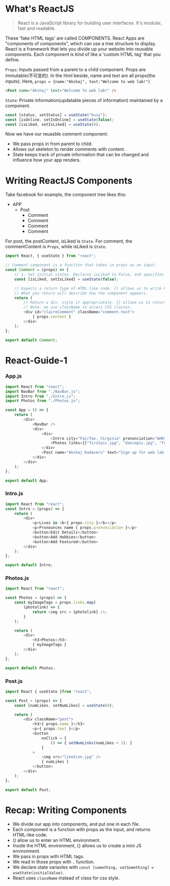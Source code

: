 # What's ReactJS
> React is a JavaScript library for building user interfaces. It's modular, fast and readable.

These 'fake HTML tags' are called COMPONENTS. React Apps are "components of components", which can use a tree structure to display. React is a framework that lets you divide up your website into reusable components. Each component is kind of like a 'custom HTML tag' that you define.

`Props`: Inputs passed from a parent to a child component. Props are immutable(不可变的). In the html beside, name and text are all props(the inputs). Here, `props = {name:"Akshaj", text:"Welcome to web lab!"}`
```html
<Post name="Akshaj" text="Welcome to web lab!" />
```

`State`: Private information(updatable pieces of information) maintained by a component.
```javascript
const [status, setStatus] = useState("busy");
const [isOnline, setIsOnline] = useState(false);
const [isLiked, setIsLiked] = useState(0);
```

Now we have our reuasble comment component:
- We pass props in from parent to child.
- Allows out skeleton to render comments with content.
- State keeps track of private information that can be changed and influence how your app renders.

# Writing ReactJS Components
Take facebook for example, the component tree likes this:
- APP
  - Post
    - Comment
    - Comment
    - Comment
    - Comment

For post, the postContent, isLiked is `State`. For comment, the commentContent is `Props`, while isLiked is `State`.
```javascript
import React, { useState } from "react";

// Comment component is a function that takes in props as an input.
const Comment = (props) => {
    // 1. Set initial states. Declares isLiked to False, and specifies "setIsLiked" as the function to update the state.
    const [isLiked, setIsLiked] = useState(false);

    // Expects a return type of HTML like code. () allows us to write HTML code inside JavaScript.
    // What you return will describe how the component appears.
    return (
        // Return a div. style it appropriately. {} allows us to return to JavaScript inside the HTML environment inside the JavaScript class.
        // Note: we use className to access CSS classes.
        <div id="claireComment" className="comment-text">
            { props.content }
        </div>
    );
};

export default Comment;
```

# React-Guide-1
### App.js
```javascript
import React from "react";
import NavBar from "./NavBar.js";
import Intro from "./Intro.js";
import Photos from "./Photos.js";

const App = () => {
    return (
        <div>
            <NavBar />
            <div>
                <div>
                    <Intro city="Fairfax, Virginia" pronunciation="AHKS-hahj..."/>
                    <Photos links={["firstpic.jpg", "dancepic.jpg", "funnypic.jpg"]}/>
                </div>
                <Post name="Akshaj Kadaveru" text="Sign up for web lab!"/>
            </div>
        </div>
    );
};

export default App;
```

### Intro.js
```javascript
import React from "react";
const Intro = (props) => {
    return (
        <div>
            <p>Lives in <b>{ props.city }</b></p>
            <p>Pronounces name { props.pronunciation }</p>
            <button>Edit Details</button>
            <button>Add Hobbies</button>
            <button>Add Featured</button>
        </div>
    );
};

export default Intro;
```

### Photos.js
```javascript
import React from "react";

const Photos = (props) => {
    const myImageTags = props.links.map(
        (photolink) => {
            return <img src = {photolink} />;
        }
    );

    return (
        <div>
            <h3>Photos</h3>
            { myImageTags }
        </div>
    );
};

export default Photos;
```

### Post.js
```javascript
import React { useState }from "react";

const Post = (props) => {
    const [numLikes, setNumLikes] = useState(0);

    return (
        <div className="post">
            <h3>{ props.name }</h3>
            <p>{ props.text }</p>
            <button 
                onClick = {
                    () => { setNumLinks(numLikes + 1); }
                }
            >
                <img src="likeIcon.jpg" />
                { numLikes }
            </button>
        </div>
    );
};

export default Post;
```

# Recap: Writing Components
- We divide our app into components, and put one in each file.
- Each component is a function with props as the input, and returns HTML-like code.
- () allow us to enter an HTML environment.
- Inside the HTML environment, {} allows us to create a mini JS environment.
- We pass in props with HTML tags.
- We read in those props with `.` function.
- We declare state variavles with `const [something, setSomething] = useState(initialValue)`.
- React uses `className` instead of class for css style.

